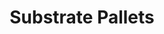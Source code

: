 ---
id: substrate-pallets
title: Substrate Pallets
sidebar_label: Substrate Pallets
description: Learn what pallets are, and how they fit into FRAME.
---